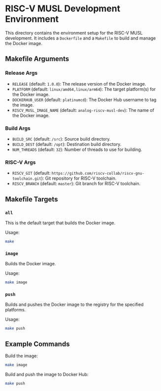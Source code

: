 # RISC-V MUSL Development Environment

This directory contains the environment setup for the RISC-V MUSL development. It includes a `Dockerfile` and a `Makefile` to build and manage the Docker image.

## Makefile Arguments

### Release Args
- `RELEASE` (default: `1.0.0`): The release version of the Docker image.
- `PLATFORM` (default: `linux/amd64,linux/arm64`): The target platform(s) for the Docker image.
- `DOCKERHUB_USER` (default: `platinumcd`): The Docker Hub username to tag the image.
- `RISCV_MUSL_IMAGE_NAME` (default: `analog-riscv-musl-dev`): The name of the Docker image.

### Build Args
- `BUILD_SRC` (default: `/src`): Source build directory.
- `BUILD_DEST` (default: `/opt`): Destination build directory.
- `NUM_THREADS` (default: `32`): Number of threads to use for building.

### RISC-V Args
- `RISCV_GIT` (default: `https://github.com/riscv-collab/riscv-gnu-toolchain.git`): Git repository for RISC-V toolchain.
- `RISCV_BRANCH` (default: `master`): Git branch for RISC-V toolchain.

## Makefile Targets

### `all`
This is the default target that builds the Docker image.

Usage:
```bash
make
```

### `image`
Builds the Docker image.

Usage:
```bash
make image
```

### `push`
Builds and pushes the Docker image to the registry for the specified platforms.

Usage:
```bash
make push
```

## Example Commands

Build the image:
```bash
make image
```

Build and push the image to Docker Hub:
```bash
make push
```